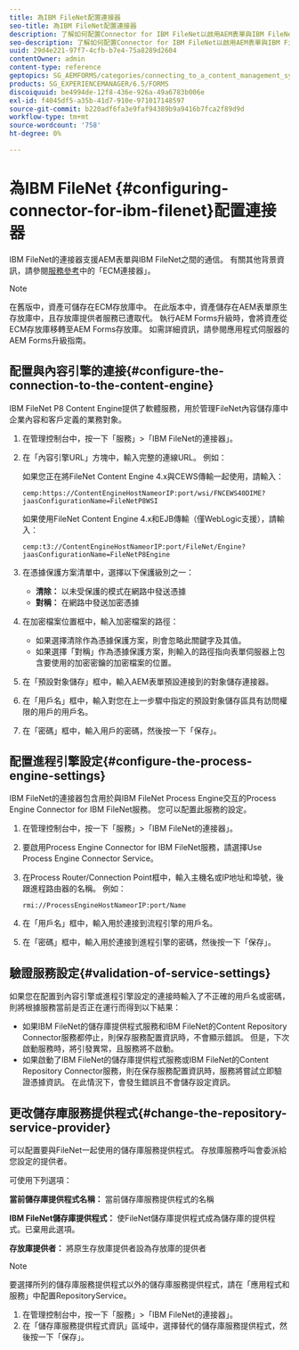 ```yaml
---
title: 為IBM FileNet配置連接器
seo-title: 為IBM FileNet配置連接器
description: 了解如何配置Connector for IBM FileNet以啟用AEM表單與IBM FileNet之間的通信。
seo-description: 了解如何配置Connector for IBM FileNet以啟用AEM表單與IBM FileNet之間的通信。
uuid: 29d4e221-97f7-4cfb-b7e4-75a8289d2604
contentOwner: admin
content-type: reference
geptopics: SG_AEMFORMS/categories/connecting_to_a_content_management_system
products: SG_EXPERIENCEMANAGER/6.5/FORMS
discoiquuid: be4994de-12f8-436e-926a-49a6783b006e
exl-id: f4045df5-a35b-41d7-910e-971017148597
source-git-commit: b220adf6fa3e9faf94389b9a9416b7fca2f89d9d
workflow-type: tm+mt
source-wordcount: '758'
ht-degree: 0%

---
```


# 為IBM FileNet {#configuring-connector-for-ibm-filenet}配置連接器

IBM FileNet的連接器支援AEM表單與IBM FileNet之間的通信。 有關其他背景資訊，請參閱[服務參考](https://www.adobe.com/go/learn_aemforms_services_63)中的「ECM連接器」。

>[!NOTE]
>
>在舊版中，資產可儲存在ECM存放庫中。 在此版本中，資產儲存在AEM表單原生存放庫中，且存放庫提供者服務已遭取代。 執行AEM Forms升級時，會將資產從ECM存放庫移轉至AEM Forms存放庫。 如需詳細資訊，請參閱應用程式伺服器的AEM Forms升級指南。

## 配置與內容引擎的連接{#configure-the-connection-to-the-content-engine}

IBM FileNet P8 Content Engine提供了軟體服務，用於管理FileNet內容儲存庫中企業內容和客戶定義的業務對象。

1. 在管理控制台中，按一下「服務」>「IBM FileNet的連接器」。
1. 在「內容引擎URL」方塊中，輸入完整的連線URL。 例如：

   如果您正在將FileNet Content Engine 4.x與CEWS傳輸一起使用，請輸入：

   `cemp:https://ContentEngineHostNameorIP:port/wsi/FNCEWS40DIME?jaasConfigurationName=FileNetP8WSI`

   如果使用FileNet Content Engine 4.x和EJB傳輸（僅WebLogic支援），請輸入：

   `cemp:t3://ContentEngineHostNameorIP:port/FileNet/Engine?jaasConfigurationName=FileNetP8Engine`

1. 在憑據保護方案清單中，選擇以下保護級別之一：

   * **清除：** 以未受保護的模式在網路中發送憑據
   * **對稱：** 在網路中發送加密憑據

1. 在加密檔案位置框中，輸入加密檔案的路徑：

   * 如果選擇清除作為憑據保護方案，則會忽略此關鍵字及其值。
   * 如果選擇「對稱」作為憑據保護方案，則輸入的路徑指向表單伺服器上包含要使用的加密密鑰的加密檔案的位置。

1. 在「預設對象儲存」框中，輸入AEM表單預設連接到的對象儲存連接器。
1. 在「用戶名」框中，輸入對您在上一步驟中指定的預設對象儲存區具有訪問權限的用戶的用戶名。
1. 在「密碼」框中，輸入用戶的密碼，然後按一下「保存」。

## 配置進程引擎設定{#configure-the-process-engine-settings}

IBM FileNet的連接器包含用於與IBM FileNet Process Engine交互的Process Engine Connector for IBM FileNet服務。 您可以配置此服務的設定。

1. 在管理控制台中，按一下「服務」>「IBM FileNet的連接器」。
1. 要啟用Process Engine Connector for IBM FileNet服務，請選擇Use Process Engine Connector Service。
1. 在Process Router/Connection Point框中，輸入主機名或IP地址和埠號，後跟進程路由器的名稱。 例如：

   `rmi://ProcessEngineHostNameorIP:port/Name`

1. 在「用戶名」框中，輸入用於連接到流程引擎的用戶名。
1. 在「密碼」框中，輸入用於連接到進程引擎的密碼，然後按一下「保存」。

## 驗證服務設定{#validation-of-service-settings}

如果您在配置到內容引擎或進程引擎設定的連接時輸入了不正確的用戶名或密碼，則將根據服務當前是否正在運行而得到以下結果：

* 如果IBM FileNet的儲存庫提供程式服務和IBM FileNet的Content Repository Connector服務都停止，則保存服務配置資訊時，不會顯示錯誤。 但是，下次啟動服務時，將引發異常，且服務將不啟動。
* 如果啟動了IBM FileNet的儲存庫提供程式服務或IBM FileNet的Content Repository Connector服務，則在保存服務配置資訊時，服務將嘗試立即驗證憑據資訊。 在此情況下，會發生錯誤且不會儲存設定資訊。

## 更改儲存庫服務提供程式{#change-the-repository-service-provider}

可以配置要與FileNet一起使用的儲存庫服務提供程式。 存放庫服務呼叫會委派給您設定的提供者。

可使用下列選項：

**當前儲存庫提供程式名稱：** 當前儲存庫服務提供程式的名稱

**IBM FileNet儲存庫提供程式：** 使FileNet儲存庫提供程式成為儲存庫的提供程式。已棄用此選項。

**存放庫提供者：** 將原生存放庫提供者設為存放庫的提供者

>[!NOTE]
>
>要選擇所列的儲存庫服務提供程式以外的儲存庫服務提供程式，請在「應用程式和服務」中配置RepositoryService。<!-- Fix broken link(See Managing Services) -->

1. 在管理控制台中，按一下「服務」>「IBM FileNet的連接器」。
1. 在「儲存庫服務提供程式資訊」區域中，選擇替代的儲存庫服務提供程式，然後按一下「保存」。
